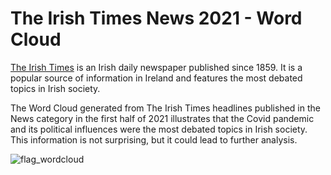 # **The Irish Times News 2021 - Word Cloud**

[The Irish Times](https://www.irishtimes.com/about-us/the-irish-times-trust) is an Irish daily newspaper published since 1859. It is a popular source of information in Ireland and features the most debated topics in Irish society.

The Word Cloud generated from The Irish Times headlines published in the News category in the first half of 2021 illustrates that the Covid pandemic and its political influences were the most debated topics in Irish society. This information is not surprising, but it could lead to further analysis.

![flag_wordcloud](https://user-images.githubusercontent.com/97000980/153929186-9f725755-0cbd-4b60-96fd-7775972c132a.png)
